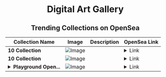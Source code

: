 <div align="center">

# Digital Art Gallery

## Trending Collections on OpenSea

| Collection Name                       | Image                                                                                     | Description                       | OpenSea Link                                                                                          |
|---------------------------------------|-------------------------------------------------------------------------------------------|-----------------------------------|--------------------------------------------------------------------------------------------------------|
| **10 Collection** | ![Image](https://i.seadn.io/s/raw/files/55bfcb26195291c15791d65c52b1908e.jpg?w=500&auto=format?w=200&auto=format) |  | <details><summary>Link</summary>[10 Collection](https://opensea.io/collection/10-collection-19517)</details> |
| **10 Collection** | ![Image](https://i.seadn.io/s/raw/files/55bfcb26195291c15791d65c52b1908e.jpg?w=500&auto=format?w=200&auto=format) |  | <details><summary>Link</summary>[10 Collection](https://opensea.io/collection/10-collection-19516)</details> |
| **<details><summary>Playground Open...</summary>Playground Open Ticketing Ecosystem Event 10906</details>** | ![Image](https://i.seadn.io/s/raw/files/ad4b567b5e819f5eb9dc8588aeb6896f.png?w=500&auto=format?w=200&auto=format) |  | <details><summary>Link</summary>[Playground Open Ticketing Ecosystem Event 10906](https://opensea.io/collection/playground-open-ticketing-ecosystem-event-10906)</details> |

</div>